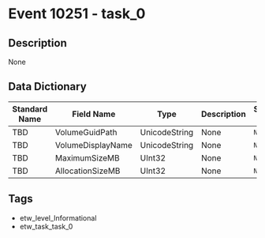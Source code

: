 # Event 10251 - task_0

## Description
None

## Data Dictionary
|Standard Name|Field Name|Type|Description|Sample Value|
|---|---|---|---|---|
|TBD|VolumeGuidPath|UnicodeString|None|`None`|
|TBD|VolumeDisplayName|UnicodeString|None|`None`|
|TBD|MaximumSizeMB|UInt32|None|`None`|
|TBD|AllocationSizeMB|UInt32|None|`None`|

## Tags
* etw_level_Informational
* etw_task_task_0